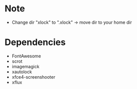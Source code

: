 # Note
- Change dir "xlock" to ".xlock" -> move dir to your home dir

# Dependencies
- FontAwesome
- scrot
- imagemagick
- xautolock
- xfce4-screenshooter
- xflux